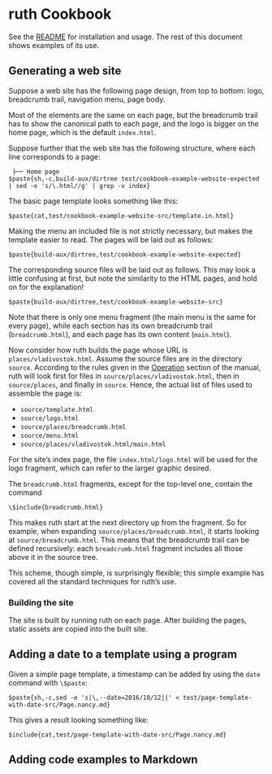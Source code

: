# ruth Cookbook

See the [README](README.md) for installation and usage. The rest of this
document shows examples of its use.

## Generating a web site <a name="website-example"></a>

[FIXME]: # (Use a diagram below)
Suppose a web site has the following page design, from top to bottom: logo,
breadcrumb trail, navigation menu, page body.

Most of the elements are the same on each page, but the breadcrumb trail has
to show the canonical path to each page, and the logo is bigger on the home
page, which is the default `index.html`.

Suppose further that the web site has the following structure, where each
line corresponds to a page:

```
 ├── Home page
$paste{sh,-c,build-aux/dirtree test/cookbook-example-website-expected | sed -e 's/\.html//g' | grep -v index}
```

The basic page template looks something like this:

```
$paste{cat,test/cookbook-example-website-src/template.in.html}
```

Making the menu an included file is not strictly necessary, but makes the
template easier to read. The pages will be laid out as follows:


```
$paste{build-aux/dirtree,test/cookbook-example-website-expected}
```

The corresponding source files will be laid out as follows. This may look a
little confusing at first, but note the similarity to the HTML pages, and
hold on for the explanation!

```
$paste{build-aux/dirtree,test/cookbook-example-website-src}
```

Note that there is only one menu fragment (the main menu is the same for
every page), while each section has its own breadcrumb trail
(`breadcrumb.html`), and each page has its own content
(`main.html`).

Now consider how ruth builds the page whose URL is
`places/vladivostok.html`. Assume the source files are in the directory
`source`. According to the rules given in the
[Operation](README.md#operation) section of the manual, ruth will look
first for files in `source/places/vladivostok.html`, then in
`source/places`, and finally in `source`. Hence, the actual list of files
used to assemble the page is:

[FIXME]: # (Generate this list)
* `source/template.html`
* `source/logo.html`
* `source/places/breadcrumb.html`
* `source/menu.html`
* `source/places/vladivostok.html/main.html`

For the site’s index page, the file `index.html/logo.html` will be used
for the logo fragment, which can refer to the larger graphic desired.

The `breadcrumb.html` fragments, except for the top-level one, contain the
command

    \$include{breadcrumb.html}
    
This makes ruth start at the next directory up from the fragment. So for
example, when expanding `source/places/breadcrumb.html`, it starts looking
at `source/breadcrumb.html`. This means that the breadcrumb trail can be
defined recursively: each `breadcrumb.html` fragment includes all those
above it in the source tree.

This scheme, though simple, is surprisingly flexible; this simple example
has covered all the standard techniques for ruth’s use.

### Building the site

The site is built by running ruth on each page. After building
the pages, static assets are copied into the built site.

[FIXME]: # (Explain how to serve the web site dynamically.)

## Adding a date to a template using a program <a name="date-example"></a>

Given a simple page template, a timestamp can be added by using the `date`
command with `\$paste`:

```
$paste{sh,-c,sed -e 's|\,--date=2016/10/12||' < test/page-template-with-date-src/Page.nancy.md}
```

This gives a result looking something like:

```
$include{cat,test/page-template-with-date-src/Page.nancy.md}
```

## Adding code examples to Markdown
[FIXME]: # (Explain the techniques)

[FIXME]: # (Give a link showing how ruth is used to include example source code, and the output of other commands, such as directory listings.)

[FIXME]: # (Add an example about uniquely numbered invoices)
